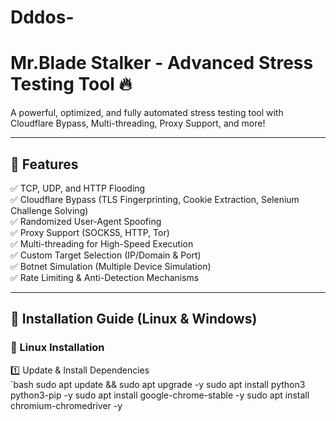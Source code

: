 # Dddos- 
# Mr.Blade Stalker - Advanced Stress Testing Tool 🔥

A powerful, optimized, and fully automated stress testing tool with Cloudflare Bypass, Multi-threading, Proxy Support, and more!


---

## 🔹 Features
✅ TCP, UDP, and HTTP Flooding  
✅ Cloudflare Bypass (TLS Fingerprinting, Cookie Extraction, Selenium Challenge Solving)  
✅ Randomized User-Agent Spoofing  
✅ Proxy Support (SOCKS5, HTTP, Tor)  
✅ Multi-threading for High-Speed Execution  
✅ Custom Target Selection (IP/Domain & Port)  
✅ Botnet Simulation (Multiple Device Simulation)  
✅ Rate Limiting & Anti-Detection Mechanisms  

---

## 📌 Installation Guide (Linux & Windows)  

### 🔧 Linux Installation  
1️⃣ Update & Install Dependencies  
`bash
sudo apt update && sudo apt upgrade -y
sudo apt install python3 python3-pip -y
sudo apt install google-chrome-stable -y
sudo apt install chromium-chromedriver -y
